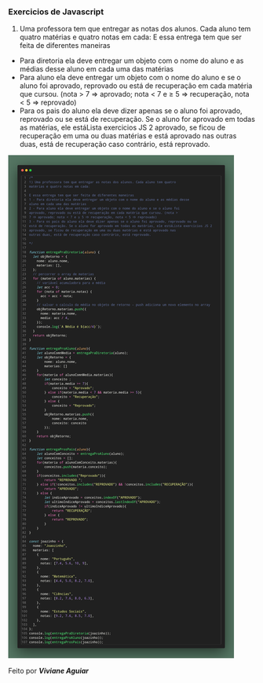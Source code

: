 ### Exercicios de Javascript

1) Uma professora tem que entregar as notas dos alunos. Cada aluno tem quatro
matérias e quatro notas em cada: E essa entrega tem que ser feita de diferentes maneiras
-  Para diretoria ela deve entregar um objeto com o nome do aluno e as médias desse
aluno em cada uma das matérias
- Para aluno ela deve entregar um objeto com o nome do aluno e se o aluno foi
aprovado, reprovado ou está de recuperação em cada matéria que cursou. (nota >
7 ⇒ aprovado; nota < 7 e ≥ 5 ⇒ recuperação, nota < 5 ⇒ reprovado)
- Para os pais do aluno ela deve dizer apenas se o aluno foi aprovado, reprovado ou se
está de recuperação. Se o aluno for aprovado em todas as matérias, ele estáLista exercicios JS 2
aprovado, se ficou de recuperação em uma ou duas matérias e está aprovado nas
outras duas, está de recuperação caso contrário, está reprovado.

<img src="../img/exercicio-01.png">

Feito por ***Viviane Aguiar***